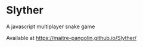 # Slyther
A javascript multiplayer snake game

Available at 
https://maitre-pangolin.github.io/Slyther/
